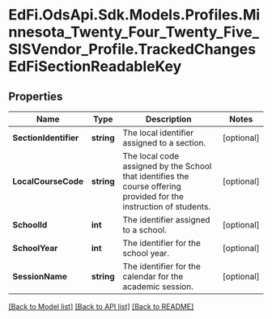 # EdFi.OdsApi.Sdk.Models.Profiles.Minnesota_Twenty_Four_Twenty_Five_SISVendor_Profile.TrackedChangesEdFiSectionReadableKey

## Properties

Name | Type | Description | Notes
------------ | ------------- | ------------- | -------------
**SectionIdentifier** | **string** | The local identifier assigned to a section. | [optional] 
**LocalCourseCode** | **string** | The local code assigned by the School that identifies the course offering provided for the instruction of students. | [optional] 
**SchoolId** | **int** | The identifier assigned to a school. | [optional] 
**SchoolYear** | **int** | The identifier for the school year. | [optional] 
**SessionName** | **string** | The identifier for the calendar for the academic session. | [optional] 

[[Back to Model list]](../README.md#documentation-for-models) [[Back to API list]](../README.md#documentation-for-api-endpoints) [[Back to README]](../README.md)

